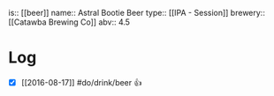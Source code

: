 is:: [[beer]]
name:: Astral Bootie Beer
type:: [[IPA - Session]]
brewery:: [[Catawba Brewing Co]]
abv:: 4.5

# Log
- [x] [[2016-08-17]] #do/drink/beer 👍
